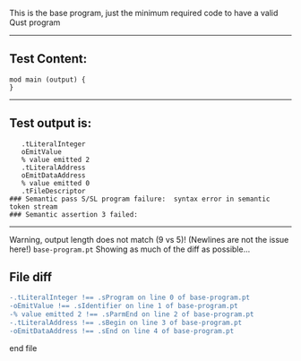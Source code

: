 This is the base program, just the minimum required code to have a valid Qust program

-------------------------

Test Content: 
-------------------------
```
mod main (output) {  
} 
```
------------------------
Test output is: 
-------------------------
```
   .tLiteralInteger
   oEmitValue
   % value emitted 2
   .tLiteralAddress
   oEmitDataAddress
   % value emitted 0
   .tFileDescriptor
### Semantic pass S/SL program failure:  syntax error in semantic token stream
### Semantic assertion 3 failed: 

```
------------------------
Warning, output length does not match (9 vs 5)!  (Newlines are not the issue here!) `base-program.pt`
Showing as much of the diff as possible...

File diff
-------------------------
```diff
-.tLiteralInteger !== .sProgram on line 0 of base-program.pt
-oEmitValue !== .sIdentifier on line 1 of base-program.pt
-% value emitted 2 !== .sParmEnd on line 2 of base-program.pt
-.tLiteralAddress !== .sBegin on line 3 of base-program.pt
-oEmitDataAddress !== .sEnd on line 4 of base-program.pt

```
end file
